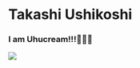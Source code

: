 # Takashi Ushikoshi

### I am Uhucream!!!🍣🍣🍣
<a href="https://github.com/anuraghazra/github-readme-stats">
  <img align="left" src="https://github-readme-stats.vercel.app/api?username=Uhucream&count_private=true&bg_color=050505&title_color=FFFFFF&icon_color=2D8FFF&text_color=FFFFFF&show_icons=true" />
</a>
<!--
<a href="https://github.com/anuraghazra/github-readme-stats">
  <img align="left" src="https://github-readme-stats.vercel.app/api/top-langs/?username=Uhucream&bg_color=050505&title_color=FFFFFF&icon_color=2D8FFF&text_color=FFFFFF&show_icons=true" />
</a>
-->
